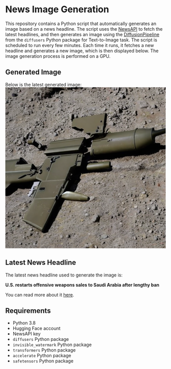# News Image Generation
This repository contains a Python script that automatically generates an image based on a news headline. The script uses the [NewsAPI](https://newsapi.org/) to fetch the latest headlines, and then generates an image using the [DiffusionPipeline](https://github.com/huggingface/diffusers) from the `diffusers` Python package for Text-to-Image task.
The script is scheduled to run every few minutes. Each time it runs, it fetches a new headline and generates a new image, which is then displayed below. The image generation process is performed on a GPU.

## Generated Image
Below is the latest generated image:
![Generated Image](image.png)

## Latest News Headline
The latest news headline used to generate the image is:

**U.S. restarts offensive weapons sales to Saudi Arabia after lengthy ban**

You can read more about it [here](https://news.google.com/rss/articles/CBMiiwFBVV95cUxNZ21TVHpMQldpbjROQkt6enJhdVNBVU5lMXVfS3ZkNlczVGpVSm5IX1UxNkRrejBOMk9KclFyYmx1NlotSlVTSTFhYjNuQVlSTGR1Ykx1Yk9xM2Q1Q3QxTHo5NGNwYlVtTU5zLUhBVGVBcjNwbm5pWHR3alk4cURYNU5FTnF4NHdfN2Rz?oc=5).

## Requirements
- Python 3.8
- Hugging Face account
- NewsAPI key
- `diffusers` Python package
- `invisible_watermark` Python package
- `transformers` Python package
- `accelerate` Python package
- `safetensors` Python package
